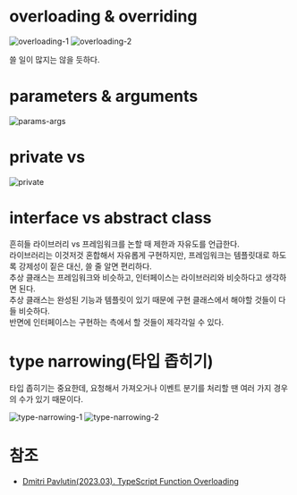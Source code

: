 # overloading & overriding

![overloading-1](https://github.com/hamelln/typescript-textbook/assets/39308313/a7df4c84-77f9-4952-8351-57edcd551f49)
![overloading-2](https://github.com/hamelln/typescript-textbook/assets/39308313/f0183532-bd07-410e-bd36-925daec630b7)

쓸 일이 많지는 않을 듯하다.  

# parameters & arguments

![params-args](https://github.com/hamelln/typescript-textbook/assets/39308313/f81fde11-526e-4bfe-8f1a-6de69b78664a)

# private vs #

![private](https://github.com/hamelln/typescript-textbook/assets/39308313/dcc018ca-f29f-42a4-a5c7-c5df215b1f77)

# interface vs abstract class

흔히들 라이브러리 vs 프레임워크를 논할 때 제한과 자유도를 언급한다.  
라이브러리는 이것저것 혼합해서 자유롭게 구현하지만, 프레임워크는 템플릿대로 하도록 강제성이 짙은 대신, 쓸 줄 알면 편리하다.  
추상 클래스는 프레임워크와 비슷하고, 인터페이스는 라이브러리와 비슷하다고 생각하면 된다.  
추상 클래스는 완성된 기능과 템플릿이 있기 때문에 구현 클래스에서 해야할 것들이 다들 비슷하다.  
반면에 인터페이스는 구현하는 측에서 할 것들이 제각각일 수 있다.  

# type narrowing(타입 좁히기)

타입 좁히기는 중요한데, 요청해서 가져오거나 이벤트 분기를 처리할 땐 여러 가지 경우의 수가 있기 때문이다.  

![type-narrowing-1](https://github.com/hamelln/typescript-textbook/assets/39308313/d2da5a46-95fc-4c07-ba98-9343586994cc)
![type-narrowing-2](https://github.com/hamelln/typescript-textbook/assets/39308313/02ba5734-4024-4952-8849-133859484b26)

# 참조

- [Dmitri Pavlutin(2023.03). TypeScript Function Overloading](https://dmitripavlutin.com/typescript-function-overloading/)

